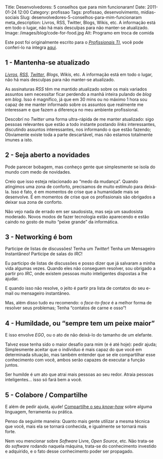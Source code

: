 Title: Desenvolvedores: 5 conselhos que para mim funcionaram!
Date: 2011-01-24 12:00
Category: profissao
Tags: profissao, desenvolvimento, midias-sociais
Slug: desenvolvedores-5-conselhos-para-mim-funcionaram
meta_description: Livros, RSS, Twitter, Blogs, Wikis, etc. A informação está em todo o lugar, não há mais desculpas para não manter-se atualizado.
Image: /images/blog/code-for-food.jpg
Alt: Programo em troca de comida

Este post foi originalmente escrito para o [*Profissionais TI*][], você
pode conferí-lo na íntegra [aqui][].

<!-- PELICAN_END_SUMMARY -->

## 1 - Mantenha-se atualizado

[*Livros*][], [*RSS*][], [*Twitter*][], _Blogs_, _Wikis_, etc. A
informação está em todo o lugar, não há mais desculpas para não
manter-se atualizado.

As assinaturas _RSS_ têm me mantido atualizado sobre os mais variados
assuntos sem necessitar ficar perdendo a manhã inteira pulando de _blog_
em _blog_. Isso é magnífico, já que em 30 mins ou no máximo 1 hora sou
capaz de me manter informado sobre os assuntos que realmente me
interessam e que fazem a diferença no meu ambiente profissional.

Descobrí no _Twitter_ uma forma ultra-rápida de me manter atualizado:
sigo pessoas relevantes que estão a todo instante postando _links_
interessantes, discutindo assuntos interessantes, nos informando o que
estão fazendo; Obviamente existe toda a parte descartável, mas não
estamos totalmente imunes a isto.

## 2 - Seja aberto a novidades

Pode parecer bobagem, mas conheço gente que simplesmente se isola do
mundo com medo de novidades.

Creio que isso esteja relacionado ao “medo da mudança”. Quando atingimos
uma zona de conforto, precisamos de muito estímulo para deixá-la. Isso é
fato, é em momentos de crise que a humanidade mais se desenvolve. É em
momentos de crise que os profissionais são obrigados a deixar sua zona
de conforto.

Não vejo nada de errado em ser saudosista, mas seja um saudosista
moderado. Novos modos de fazer tecnologia estão aparecendo e estão
caindo no gosto de muito “peixe grande” da informática.

## 3 - Networking é bom

Participe de listas de discussões! Tenha um _Twitter_! Tenha um
Mensageiro Instantâneo! Participe de salas do _IRC_!

Eu participo de listas de discussões e posso dizer que já salvaram a
minha vida algumas vezes. Quando eles não conseguem resolver, sou
obrigado a partir pro _IRC_, onde existem pessoas muito inteligentes
dispostas a lhe ajudar.

E quando isso não resolve, o jeito é partir pra lista de contatos do seu
e-mail ou mensageiro instantâneo.

Mas, além disso tudo eu recomendo: o _face-to-face_ é a melhor forma de
resolver seus problemas; Tenha “contatos de carne e osso”!

## 4 - Humildade, ou “sempre tem um peixe maior”

E isso envolve _EGO_, ou o ato de não deixá-lo do tamanho de um
elefante.

Talvez esse tenha sido o maior desafio para mim (e é até hoje): pedir
ajuda; Simplesmente aceitar que o indíviduo é mais capaz do que você em
determinada situação, mas também entender que se ele compartilhar esse
conhecimento com você, ambos serão capazes de executar a função juntos.

Ser humilde é um ato que atrai mais pessoas ao seu redor. Atraia pessoas
inteligentes… isso só fará bem a você.

## 5 - Colabore / Compartilhe

E além de pedir ajuda, ajude! [Compartilhe o seu *know-how*][] sobre
alguma linguagem, ferramenta ou prática.

Penso da seguinte maneira: Quanto mais gente utilizar a mesma técnica
que você, mais ela se tornará conhecida, e igualmente se tornará mais
forte.

Nem vou mencionar sobre _Software_ Livre, _Open Source_, etc. Não
trata-se do _software_ rodando naquela máquina, trata-se do conhecimento
investido e adquirido, e o fato desse conhecimento poder ser propagado.

[*profissionais ti*]: http://www.profissionaisti.com.br/ "Profissionais TI"
[aqui]: http://www.profissionaisti.com.br/2009/10/developers-5-conselhos-que-para-mim-funcionaram/ "Developers: 5 conselhos que para mim funcionaram"
[*livros*]: http://skoob.com.br/usuario/118855 "Acompanhe o que eu ando lendo no Skoob"
[*rss*]: https://klauslaube.com.br/feed/rss.xml "Assine o nosso Feed RSS"
[*twitter*]: http://www.twitter.com/kplaube "Acompanhe o que ando dizendo no Twitter"
[compartilhe o seu *know-how*]: http://www.profissionaisti.com.br/colabore "Colabore com o Profissionais TI"
